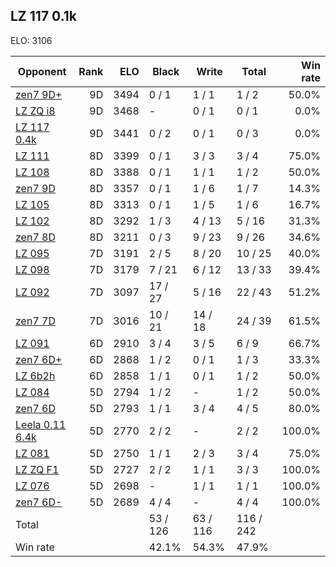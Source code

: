 ## LZ 117 0.1k ##

ELO: 3106

Opponent | Rank | ELO | Black | Write | Total | Win rate
---------|-----:|----:|-------|-------|-------|-------:
[zen7 9D+](zen7%209D+.md) | 9D | 3494 | 0 / 1 | 1 / 1 | 1 / 2 | 50.0%
[LZ ZQ i8](LZ%20ZQ%20i8.md) | 9D | 3468 | - | 0 / 1 | 0 / 1 | 0.0%
[LZ 117 0.4k](LZ%20117%200.4k.md) | 9D | 3441 | 0 / 2 | 0 / 1 | 0 / 3 | 0.0%
[LZ 111](LZ%20111.md) | 8D | 3399 | 0 / 1 | 3 / 3 | 3 / 4 | 75.0%
[LZ 108](LZ%20108.md) | 8D | 3388 | 0 / 1 | 1 / 1 | 1 / 2 | 50.0%
[zen7 9D](zen7%209D.md) | 8D | 3357 | 0 / 1 | 1 / 6 | 1 / 7 | 14.3%
[LZ 105](LZ%20105.md) | 8D | 3313 | 0 / 1 | 1 / 5 | 1 / 6 | 16.7%
[LZ 102](LZ%20102.md) | 8D | 3292 | 1 / 3 | 4 / 13 | 5 / 16 | 31.3%
[zen7 8D](zen7%208D.md) | 8D | 3211 | 0 / 3 | 9 / 23 | 9 / 26 | 34.6%
[LZ 095](LZ%20095.md) | 7D | 3191 | 2 / 5 | 8 / 20 | 10 / 25 | 40.0%
[LZ 098](LZ%20098.md) | 7D | 3179 | 7 / 21 | 6 / 12 | 13 / 33 | 39.4%
[LZ 092](LZ%20092.md) | 7D | 3097 | 17 / 27 | 5 / 16 | 22 / 43 | 51.2%
[zen7 7D](zen7%207D.md) | 7D | 3016 | 10 / 21 | 14 / 18 | 24 / 39 | 61.5%
[LZ 091](LZ%20091.md) | 6D | 2910 | 3 / 4 | 3 / 5 | 6 / 9 | 66.7%
[zen7 6D+](zen7%206D+.md) | 6D | 2868 | 1 / 2 | 0 / 1 | 1 / 3 | 33.3%
[LZ 6b2h](LZ%206b2h.md) | 6D | 2858 | 1 / 1 | 0 / 1 | 1 / 2 | 50.0%
[LZ 084](LZ%20084.md) | 5D | 2794 | 1 / 2 | - | 1 / 2 | 50.0%
[zen7 6D](zen7%206D.md) | 5D | 2793 | 1 / 1 | 3 / 4 | 4 / 5 | 80.0%
[Leela 0.11 6.4k](Leela%200.11%206.4k.md) | 5D | 2770 | 2 / 2 | - | 2 / 2 | 100.0%
[LZ 081](LZ%20081.md) | 5D | 2750 | 1 / 1 | 2 / 3 | 3 / 4 | 75.0%
[LZ ZQ F1](LZ%20ZQ%20F1.md) | 5D | 2727 | 2 / 2 | 1 / 1 | 3 / 3 | 100.0%
[LZ 076](LZ%20076.md) | 5D | 2698 | - | 1 / 1 | 1 / 1 | 100.0%
[zen7 6D-](zen7%206D-.md) | 5D | 2689 | 4 / 4 | - | 4 / 4 | 100.0%
Total | | | 53 / 126 | 63 / 116 | 116 / 242 | 
Win rate| | | 42.1% | 54.3% | 47.9% | 
